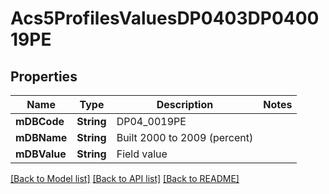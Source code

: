 # Acs5ProfilesValuesDP0403DP040019PE

## Properties
Name | Type | Description | Notes
------------ | ------------- | ------------- | -------------
**mDBCode** | **String** | DP04_0019PE | 
**mDBName** | **String** | Built 2000 to 2009 (percent) | 
**mDBValue** | **String** | Field value | 

[[Back to Model list]](../README.md#documentation-for-models) [[Back to API list]](../README.md#documentation-for-api-endpoints) [[Back to README]](../README.md)


